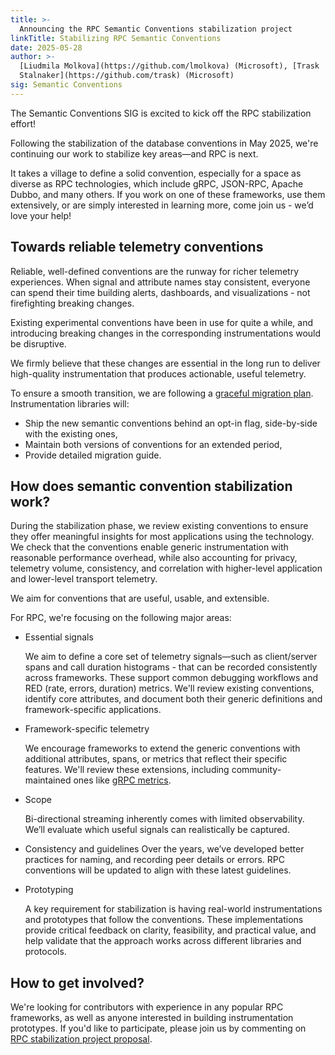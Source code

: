 ```yaml
---
title: >-
  Announcing the RPC Semantic Conventions stabilization project
linkTitle: Stabilizing RPC Semantic Conventions
date: 2025-05-28
author: >-
  [Liudmila Molkova](https://github.com/lmolkova) (Microsoft), [Trask
  Stalnaker](https://github.com/trask) (Microsoft)
sig: Semantic Conventions
---
```


The Semantic Conventions SIG is excited to kick off the RPC stabilization
effort!

Following the stabilization of the database conventions in May 2025, we're
continuing our work to stabilize key areas—and RPC is next.

It takes a village to define a solid convention, especially for a space as
diverse as RPC technologies, which include gRPC, JSON-RPC, Apache Dubbo, and
many others. If you work on one of these frameworks, use them extensively, or
are simply interested in learning more, come join us - we’d love your help!

## Towards reliable telemetry conventions

Reliable, well-defined conventions are the runway for richer telemetry
experiences. When signal and attribute names stay consistent, everyone can spend
their time building alerts, dashboards, and visualizations - not firefighting
breaking changes.

Existing experimental conventions have been in use for quite a while, and
introducing breaking changes in the corresponding instrumentations would be
disruptive.

We firmly believe that these changes are essential in the long run to deliver
high-quality instrumentation that produces actionable, useful telemetry.

To ensure a smooth transition, we are following a
[graceful migration plan](https://github.com/open-telemetry/semantic-conventions/blob/v1.34.0/docs/rpc/rpc-spans.md?plain=1#L26-L50).
Instrumentation libraries will:

- Ship the new semantic conventions behind an opt-in flag, side-by-side with the
  existing ones,
- Maintain both versions of conventions for an extended period,
- Provide detailed migration guide.

## How does semantic convention stabilization work?

During the stabilization phase, we review existing conventions to ensure they
offer meaningful insights for most applications using the technology. We check
that the conventions enable generic instrumentation with reasonable performance
overhead, while also accounting for privacy, telemetry volume, consistency, and
correlation with higher-level application and lower-level transport telemetry.

We aim for conventions that are useful, usable, and extensible.

For RPC, we're focusing on the following major areas:

- Essential signals

  We aim to define a core set of telemetry signals—such as client/server spans
  and call duration histograms - that can be recorded consistently across
  frameworks. These support common debugging workflows and RED (rate, errors,
  duration) metrics. We'll review existing conventions, identify core
  attributes, and document both their generic definitions and framework-specific
  applications.

- Framework-specific telemetry

  We encourage frameworks to extend the generic conventions with additional
  attributes, spans, or metrics that reflect their specific features. We'll
  review these extensions, including community-maintained ones like
  [gRPC metrics](https://grpc.io/docs/guides/opentelemetry-metrics/).

- Scope

  Bi-directional streaming inherently comes with limited observability. We’ll
  evaluate which useful signals can realistically be captured.

- Consistency and guidelines Over the years, we’ve developed better practices
  for naming, and recording peer details or errors. RPC conventions will be
  updated to align with these latest guidelines.

- Prototyping

  A key requirement for stabilization is having real-world instrumentations and
  prototypes that follow the conventions. These implementations provide critical
  feedback on clarity, feasibility, and practical value, and help validate that
  the approach works across different libraries and protocols.

## How to get involved?

We're looking for contributors with experience in any popular RPC frameworks, as
well as anyone interested in building instrumentation prototypes. If you'd like
to participate, please join us by commenting on
[RPC stabilization project proposal](https://github.com/open-telemetry/community/issues/1859).
